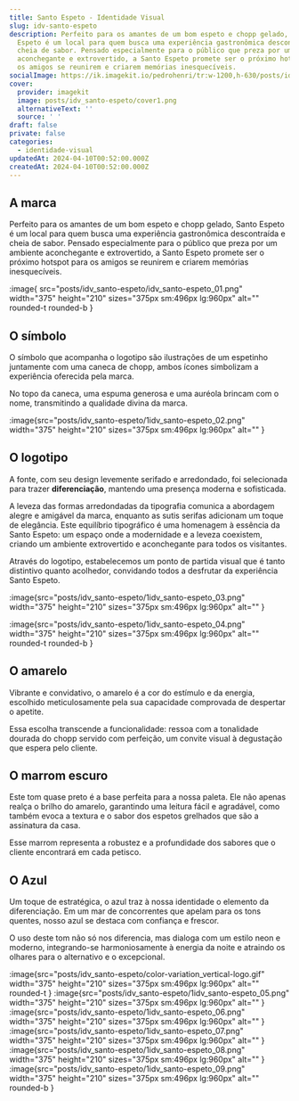 ```yaml
---
title: Santo Espeto - Identidade Visual
slug: idv-santo-espeto
description: Perfeito para os amantes de um bom espeto e chopp gelado, Santo
  Espeto é um local para quem busca uma experiência gastronômica descontraída e
  cheia de sabor. Pensado especialmente para o público que preza por um ambiente
  aconchegante e extrovertido, a Santo Espeto promete ser o próximo hotspot para
  os amigos se reunirem e criarem memórias inesquecíveis.
socialImage: https://ik.imagekit.io/pedrohenri/tr:w-1200,h-630/posts/idv_santo-espeto/social-image.png
cover:
  provider: imagekit
  image: posts/idv_santo-espeto/cover1.png
  alternativeText: ''
  source: ' '
draft: false
private: false
categories:
  - identidade-visual
updatedAt: 2024-04-10T00:52:00.000Z
createdAt: 2024-04-10T00:52:00.000Z
---
```


## A marca

Perfeito para os amantes de um bom espeto e chopp gelado, Santo Espeto é um local para quem busca uma experiência gastronômica descontraída e cheia de sabor. Pensado especialmente para o público que preza por um ambiente aconchegante e extrovertido, a Santo Espeto promete ser o próximo hotspot para os amigos se reunirem e criarem memórias inesquecíveis.

:image{ src="posts/idv_santo-espeto/idv_santo-espeto_01.png" width="375" height="210" sizes="375px sm:496px lg:960px" alt="" rounded-t rounded-b }

## O símbolo

O símbolo que acompanha o logotipo são ilustrações de um espetinho juntamente com uma caneca de chopp, ambos ícones simbolizam a experiência oferecida pela marca.

No topo da caneca, uma espuma generosa e uma auréola brincam com o nome, transmitindo a qualidade divina da marca.

:image{src="posts/idv_santo-espeto/1idv_santo-espeto_02.png" width="375" height="210" sizes="375px sm:496px lg:960px" alt="" }

## O logotipo

A fonte, com seu design levemente serifado e arredondado, foi selecionada para trazer **diferenciação**, mantendo uma presença moderna e sofisticada.

A leveza das formas arredondadas da tipografia comunica a abordagem alegre e amigável da marca, enquanto as sutis serifas adicionam um toque de elegância. Este equilíbrio tipográfico é uma homenagem à essência da Santo Espeto: um espaço onde a modernidade e a leveza coexistem, criando um ambiente extrovertido e aconchegante para todos os visitantes.

Através do logotipo, estabelecemos um ponto de partida visual que é tanto distintivo quanto acolhedor, convidando todos a desfrutar da experiência Santo Espeto.

:image{src="posts/idv_santo-espeto/1idv_santo-espeto_03.png" width="375" height="210" sizes="375px sm:496px lg:960px" alt="" }

:image{src="posts/idv_santo-espeto/1idv_santo-espeto_04.png" width="375" height="210" sizes="375px sm:496px lg:960px" alt="" rounded-t rounded-b }

## O amarelo

Vibrante e convidativo, o amarelo é a cor do estímulo e da energia, escolhido meticulosamente pela sua capacidade comprovada de despertar o apetite.

Essa escolha transcende a funcionalidade: ressoa com a tonalidade dourada do chopp servido com perfeição, um convite visual à degustação que
espera pelo cliente.

## O marrom escuro

Este tom quase preto é a base perfeita para a nossa paleta. Ele não apenas realça o brilho do amarelo, garantindo uma leitura fácil e agradável, como também evoca a textura e o sabor dos espetos grelhados que são a assinatura da casa.

Esse marrom representa a robustez e a profundidade dos sabores que o cliente encontrará em cada petisco.

## O Azul

Um toque de estratégica, o azul traz à nossa identidade o elemento da diferenciação. Em um mar de concorrentes que apelam para os tons quentes, nosso azul se destaca com confiança e frescor.

O uso deste tom não só nos diferencia, mas dialoga com um estilo neon e moderno, integrando-se harmoniosamente à energia da noite e atraindo os olhares para o alternativo e o excepcional.

:image{src="posts/idv_santo-espeto/color-variation_vertical-logo.gif" width="375" height="210" sizes="375px sm:496px lg:960px" alt="" rounded-t }
:image{src="posts/idv_santo-espeto/1idv_santo-espeto_05.png" width="375" height="210" sizes="375px sm:496px lg:960px" alt="" }
:image{src="posts/idv_santo-espeto/1idv_santo-espeto_06.png" width="375" height="210" sizes="375px sm:496px lg:960px" alt="" }
:image{src="posts/idv_santo-espeto/1idv_santo-espeto_07.png" width="375" height="210" sizes="375px sm:496px lg:960px" alt="" }
:image{src="posts/idv_santo-espeto/1idv_santo-espeto_08.png" width="375" height="210" sizes="375px sm:496px lg:960px" alt="" }
:image{src="posts/idv_santo-espeto/1idv_santo-espeto_09.png" width="375" height="210" sizes="375px sm:496px lg:960px" alt="" rounded-b }
